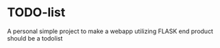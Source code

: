 # TODO-list
A personal simple project to make a webapp utilizing FLASK end product should be a todolist
